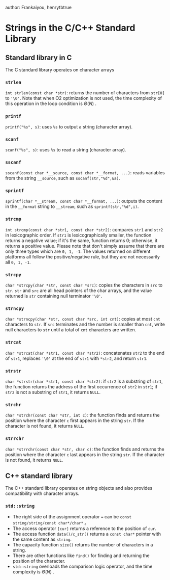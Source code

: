 author: Frankaiyou, henrytbtrue

# Strings in the C/C++ Standard Library

## Standard library in C

The C standard library operates on character arrays

###  `strlen` 

 `int strlen(const char *str)`: returns the number of characters from `str[0]` to `'\0'`. Note that when O2 optimization is not used, the time complexity of this operation in the loop condition is $\Theta(N)$ .

###  `printf` 

 `printf("%s", s)`: uses `%s` to output a string (character array).

###  `scanf` 

 `scanf("%s", s)`: uses `%s` to read a string (character array).

###  `sscanf` 

 `sscanf(const char *__source, const char *__format, ...)`: reads variables from the string `__source`, such as `sscanf(str,"%d",&a)`.

###  `sprintf` 

 `sprintf(char *__stream, const char *__format, ...)`: outputs the content in the `__format` string to `__stream`, such as `sprintf(str,"%d",i)`.

###  `strcmp` 

 `int strcmp(const char *str1, const char *str2)`: compares `str1` and `str2` in lexicographic order. If `str1` is lexicographically smaller, the function returns a negative value; if it's the same, function returns 0; otherwise, it returns a positive value. Please note that don't simply assume that there are only three types which are `0, 1, -1`. The values returned on different platforms all follow the positive/negative rule, but they are not necessarily all `0, 1, -1`.

###  `strcpy` 

 `char *strcpy(char *str, const char *src)`: copies the characters in `src` to `str`. `str` and `src` are all head pointers of the char arrays, and the value returned is `str` containing null terminator `'\0'`.

###  `strncpy` 

 `char *strncpy(char *str, const char *src, int cnt)`: copies at most `cnt` characters to `str`. If `src` terminates and the number is smaller than `cnt`, write null characters to `str` until a total of `cnt` characters are written.

###  `strcat` 

 `char *strcat(char *str1, const char *str2)`: concatenates `str2` to the end of `str1`, replaces `'\0'` at the end of `str1` with `*str2`, and return `str1`.

###  `strstr` 

 `char *strstr(char *str1, const char *str2)`: if `str2` is a substring of `str1`, the function returns the address of the first occurrence of `str2` in `str1`; if `str2` is not a substring of `str1`, it returns `NULL`.

###  `strchr` 

 `char *strchr(const char *str, int c)`: the function finds and returns the position where the character `c` first appears in the string `str`. If the character is not found, it returns `NULL`.

###  `strrchr` 

 `char *strrchr(const char *str, char c)`: the function finds and returns the position where the character `c` last appears in the string `str`. If the character is not found, it returns `NULL`.

## C++ standard library

The C++ standard library operates on string objects and also provides compatibility with character arrays.

###  `std::string` 

-   The right side of the assignment operator `=` can be `const string/string/const char*/char*` 。
-   The access operator `[cur]` returns a reference to the position of `cur`.
-   The access function `data()/c_str()` returns a `const char*` pointer with the same content as `string`.
-   The capacity function `size()` returns the number of characters in a string.
-   There are other functions like `find()` for finding and returning the position of the character.
-   `std::string` overloads the comparison logic operator, and the time complexity is $\Theta(N)$ .